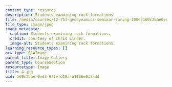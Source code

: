 ```yaml
---
content_type: resource
description: Students examining rock formations.
file: /media/courses/12-753-geodynamics-seminar-spring-2006/160c2bae0ed39f1ed18aa1166e037add_4.jpg
file_type: image/jpeg
image_metadata:
  caption: Students examining rock formations.
  credit: courtesy of Chris Linder.
  image-alt: Students examining rock formations.
learning_resource_types: []
ocw_type: OCWImage
parent_title: Image Gallery
parent_type: CourseSection
resourcetype: Image
title: 4.jpg
uid: 160c2bae-0ed3-9f1e-d18a-a1166e037add
---
```

